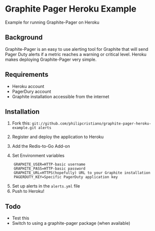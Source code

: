 # Graphite Pager Heroku Example

Example for running Graphite-Pager on Heroku

## Background

Graphite-Pager is an easy to use alerting tool for Graphite that will send
Pager Duty alerts if a metric reaches a warning or critical level. Heroku
makes deploying Graphite-Pager very simple.


## Requirements

* Heroku account
* PagerDury account
* Graphite installation accessible from the internet

## Installation


1. Fork this: `git://github.com/philipcristiano/graphite-pager-heroku-example.git alerts`
2. Register and deploy the application to Heroku
3. Add the Redis-to-Go Add-on

4. Set Environment variables
```
    GRAPHITE_USER=HTTP-basic username
    GRAPHITE_PASS=HTTP-basic password
    GRAPHITE_URL=HTTPS(hopefully) URL to your Graphite installation
    PAGERDUTY_KEY=Specific PagerDuty application key
```
5. Set up alerts in the `alerts.yml` file
6. Push to Heroku!

## Todo

* Test this
* Switch to using a graphite-pager package (when available)
